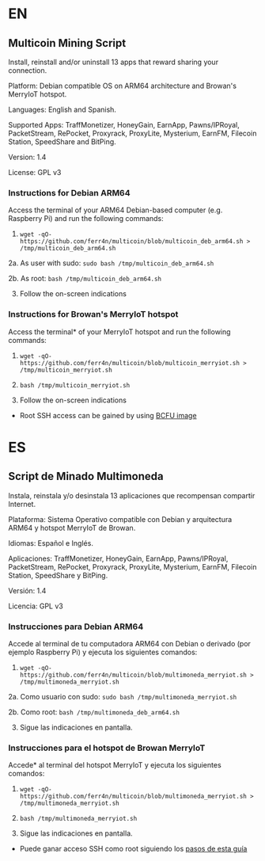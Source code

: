 # EN
## Multicoin Mining Script
Install, reinstall and/or uninstall 13 apps that reward sharing your connection.

Platform: Debian compatible OS on ARM64 architecture and Browan's MerryIoT hotspot.

Languages: English and Spanish.

Supported Apps: TraffMonetizer, HoneyGain, EarnApp, Pawns/IPRoyal, PacketStream, RePocket, Proxyrack, ProxyLite, Mysterium, EarnFM, Filecoin Station, SpeedShare and BitPing.

Version: 1.4

License: GPL v3

### Instructions for Debian ARM64
Access the terminal of your ARM64 Debian-based computer (e.g. Raspberry Pi) and run the following commands:

1. `wget -qO- https://github.com/ferr4n/multicoin/blob/multicoin_deb_arm64.sh > /tmp/multicoin_deb_arm64.sh`

2a. As user with sudo: `sudo bash /tmp/multicoin_deb_arm64.sh`

2b. As root: `bash /tmp/multicoin_deb_arm64.sh`

3. Follow the on-screen indications

### Instructions for Browan's MerryIoT hotspot
Access the terminal* of your MerryIoT hotspot and run the following commands:

1. `wget -qO- https://github.com/ferr4n/multicoin/blob/multicoin_merryiot.sh > /tmp/multicoin_merryiot.sh`

2. `bash /tmp/multicoin_merryiot.sh`

3. Follow the on-screen indications

* Root SSH access can be gained by using [BCFU image](https://drive.google.com/drive/folders/1xxxJP7udmXkyyLGqBmzz7l15Ing898cl)

# ES
## Script de Minado Multimoneda
Instala, reinstala y/o desinstala 13 aplicaciones que recompensan compartir Internet.

Plataforma: Sistema Operativo compatible con Debian y arquitectura ARM64 y hotspot MerryIoT de Browan.

Idiomas: Español e Inglés.

Aplicaciones: TraffMonetizer, HoneyGain, EarnApp, Pawns/IPRoyal, PacketStream, RePocket, Proxyrack, ProxyLite, Mysterium, EarnFM, Filecoin Station, SpeedShare y BitPing.

Versión: 1.4

Licencia: GPL v3

### Instrucciones para Debian ARM64
Accede al terminal de tu computadora ARM64 con Debian o derivado (por ejemplo Raspberry Pi) y ejecuta los siguientes comandos:

1. `wget -qO- https://github.com/ferr4n/multicoin/blob/multimoneda_merryiot.sh > /tmp/multimoneda_merryiot.sh`

2a. Como usuario con sudo: `sudo bash /tmp/multimoneda_merryiot.sh`

2b. Como root: `bash /tmp/multimoneda_deb_arm64.sh`

3. Sigue las indicaciones en pantalla.

### Instrucciones para el hotspot de Browan MerryIoT
Accede* al terminal del hotspot MerryIoT y ejecuta los siguientes comandos:

1. `wget -qO- https://github.com/ferr4n/multicoin/blob/multimoneda_merryiot.sh > /tmp/multimoneda_merryiot.sh`

2. `bash /tmp/multimoneda_merryiot.sh`

3. Sigue las indicaciones en pantalla.

* Puede ganar acceso SSH como root siguiendo los [pasos de esta guía](https://telegra.ph/Activar-SSH-con-BCFU-en-Browan-MerryIoT-02-17)
